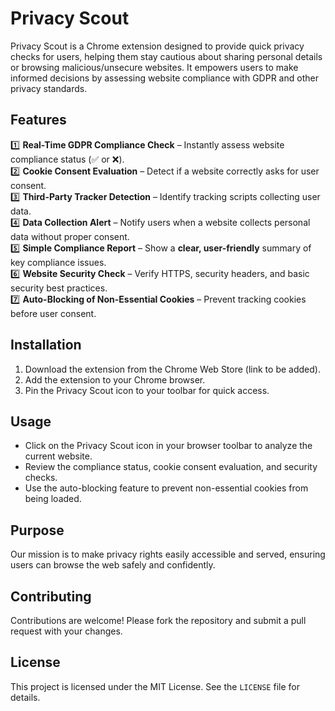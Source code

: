 # Privacy Scout

Privacy Scout is a Chrome extension designed to provide quick privacy checks for users, helping them stay cautious about sharing personal details or browsing malicious/unsecure websites. It empowers users to make informed decisions by assessing website compliance with GDPR and other privacy standards.

## Features

1️⃣ **Real-Time GDPR Compliance Check** – Instantly assess website compliance status (✅ or ❌).  
2️⃣ **Cookie Consent Evaluation** – Detect if a website correctly asks for user consent.  
3️⃣ **Third-Party Tracker Detection** – Identify tracking scripts collecting user data.  
4️⃣ **Data Collection Alert** – Notify users when a website collects personal data without proper consent.  
5️⃣ **Simple Compliance Report** – Show a **clear, user-friendly** summary of key compliance issues.  
6️⃣ **Website Security Check** – Verify HTTPS, security headers, and basic security best practices.  
7️⃣ **Auto-Blocking of Non-Essential Cookies** – Prevent tracking cookies before user consent.  

## Installation

1. Download the extension from the Chrome Web Store (link to be added).  
2. Add the extension to your Chrome browser.  
3. Pin the Privacy Scout icon to your toolbar for quick access.  

## Usage

- Click on the Privacy Scout icon in your browser toolbar to analyze the current website.  
- Review the compliance status, cookie consent evaluation, and security checks.  
- Use the auto-blocking feature to prevent non-essential cookies from being loaded.  

## Purpose

Our mission is to make privacy rights easily accessible and served, ensuring users can browse the web safely and confidently.

## Contributing

Contributions are welcome! Please fork the repository and submit a pull request with your changes.

## License

This project is licensed under the MIT License. See the `LICENSE` file for details.
